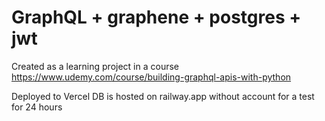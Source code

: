 # GraphQL + graphene + postgres + jwt

Created as a learning project in a course https://www.udemy.com/course/building-graphql-apis-with-python

Deployed to Vercel
DB is hosted on railway.app without account for a test for 24 hours
